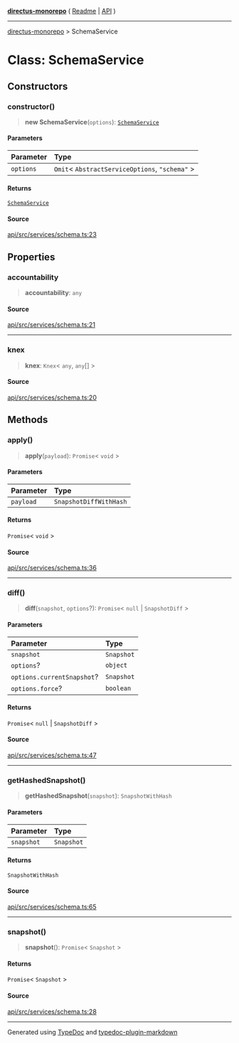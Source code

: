[**directus-monorepo**](../README.md) ( [Readme](../README.md) \| [API](../API.md) )

---

[directus-monorepo](../API.md) > SchemaService

# Class: SchemaService

## Constructors

### constructor()

> **new SchemaService**(`options`): [`SchemaService`](class.SchemaService.md)

#### Parameters

| Parameter | Type                                             |
| :-------- | :----------------------------------------------- |
| `options` | `Omit`\< `AbstractServiceOptions`, `"schema"` \> |

#### Returns

[`SchemaService`](class.SchemaService.md)

#### Source

[api/src/services/schema.ts:23](https://github.com/directus/directus/blob/67c008df3/api/src/services/schema.ts#L23)

## Properties

### accountability

> **accountability**: `any`

#### Source

[api/src/services/schema.ts:21](https://github.com/directus/directus/blob/67c008df3/api/src/services/schema.ts#L21)

---

### knex

> **knex**: `Knex`\< `any`, `any`[] \>

#### Source

[api/src/services/schema.ts:20](https://github.com/directus/directus/blob/67c008df3/api/src/services/schema.ts#L20)

## Methods

### apply()

> **apply**(`payload`): `Promise`\< `void` \>

#### Parameters

| Parameter | Type                   |
| :-------- | :--------------------- |
| `payload` | `SnapshotDiffWithHash` |

#### Returns

`Promise`\< `void` \>

#### Source

[api/src/services/schema.ts:36](https://github.com/directus/directus/blob/67c008df3/api/src/services/schema.ts#L36)

---

### diff()

> **diff**(`snapshot`, `options`?): `Promise`\< `null` \| `SnapshotDiff` \>

#### Parameters

| Parameter                  | Type       |
| :------------------------- | :--------- |
| `snapshot`                 | `Snapshot` |
| `options`?                 | `object`   |
| `options.currentSnapshot`? | `Snapshot` |
| `options.force`?           | `boolean`  |

#### Returns

`Promise`\< `null` \| `SnapshotDiff` \>

#### Source

[api/src/services/schema.ts:47](https://github.com/directus/directus/blob/67c008df3/api/src/services/schema.ts#L47)

---

### getHashedSnapshot()

> **getHashedSnapshot**(`snapshot`): `SnapshotWithHash`

#### Parameters

| Parameter  | Type       |
| :--------- | :--------- |
| `snapshot` | `Snapshot` |

#### Returns

`SnapshotWithHash`

#### Source

[api/src/services/schema.ts:65](https://github.com/directus/directus/blob/67c008df3/api/src/services/schema.ts#L65)

---

### snapshot()

> **snapshot**(): `Promise`\< `Snapshot` \>

#### Returns

`Promise`\< `Snapshot` \>

#### Source

[api/src/services/schema.ts:28](https://github.com/directus/directus/blob/67c008df3/api/src/services/schema.ts#L28)

---

Generated using [TypeDoc](https://typedoc.org/) and
[typedoc-plugin-markdown](https://www.npmjs.com/package/typedoc-plugin-markdown)
